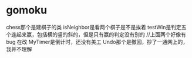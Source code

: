 # gomoku
chess那个是建棋子的类
isNeighbor是看两个棋子是不是挨着
testWin是判定五个连起来赢，包括横的竖的斜的，但是只有赢的判定没有别的
//上面两个好像有bug 在改
MyTimer是倒计时，还没有美工
Undo那个是撤回，抄了一通网上的，我并不理解
